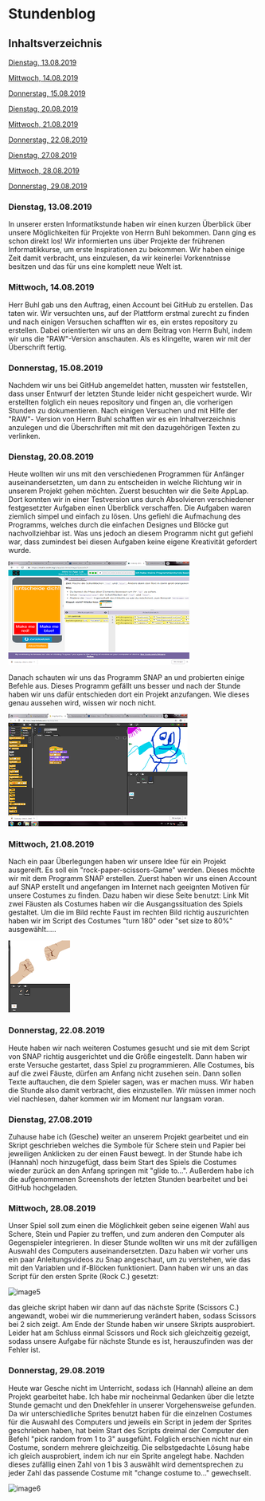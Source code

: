 # Stundenblog

## Inhaltsverzeichnis
[Dienstag, 13.08.2019](#1)

[Mittwoch, 14.08.2019](#2)

[Donnerstag, 15.08.2019](#3)

[Dienstag, 20.08.2019](#4)

[Mittwoch, 21.08.2019](#5)

[Donnerstag, 22.08.2019](#6)

[Dienstag, 27.08.2019](#7)

[Mittwoch, 28.08.2019](#8)

[Donnerstag, 29.08.2019](#9)

### <a name="1"></a>Dienstag, 13.08.2019
In unserer ersten Informatikstunde haben wir einen kurzen Überblick über unsere Möglichkeiten für Projekte von Herrn Buhl bekommen. Dann ging es schon direkt los! Wir informierten uns über Projekte der frührenen Informatikkurse, um erste Inspirationen zu bekommen. Wir haben einige Zeit damit verbracht, uns einzulesen, da wir keinerlei Vorkenntnisse besitzen und das für uns eine komplett neue Welt ist. 

### <a name="2"></a>Mittwoch, 14.08.2019
Herr Buhl gab uns den Auftrag, einen Account bei GitHub zu erstellen. Das taten wir. Wir versuchten uns, auf der Plattform erstmal zurecht zu finden und nach einigen Versuchen schafften wir es, ein erstes repository  zu erstellen. Dabei orientierten wir uns an dem Beitrag von Herrn Buhl, indem wir uns die "RAW"-Version anschauten. Als es klingelte, waren wir mit der Überschrift fertig.

### <a name="3"></a>Donnerstag, 15.08.2019
Nachdem wir uns bei GitHub angemeldet hatten, mussten wir feststellen, dass unser Entwurf der letzten Stunde leider nicht gespeichert wurde. Wir erstellten folglich ein neues repository und fingen an, die vorherigen Stunden zu dokumentieren. Nach einigen Versuchen und mit Hilfe der "RAW"- Version von Herrn Buhl schafften wir es ein Inhaltverzeichnis anzulegen und die Überschriften mit mit den dazugehörigen Texten zu verlinken.

### <a name="4"></a>Dienstag, 20.08.2019
Heute wollten wir uns mit den verschiedenen Programmen für Anfänger auseinandersetzten, um dann zu entscheiden in welche Richtung wir in unserem Projekt gehen möchten. Zuerst besuchten wir die Seite AppLap. Dort konnten wir in einer Testversion uns durch Absolvieren verschiedener festgesetzter Aufgaben einen Überblick verschaffen. Die Aufgaben waren ziemlich simpel und einfach zu lösen. Uns gefiehl die Aufmachung des Programms, welches durch die einfachen Designes und Blöcke gut nachvollziehbar ist. Was uns jedoch an diesem Programm nicht gut gefiehl war, dass zumindest bei diesen Aufgaben keine eigene Kreativität gefordert wurde.

![image1](https://github.com/userhg/GandH/blob/master/images/20.08.19%20applab.png)

Danach schauten wir uns das Programm SNAP an und probierten einige Befehle aus. Dieses Programm gefällt uns besser und nach der Stunde haben wir uns dafür entschieden dort ein Projekt anzufangen. Wie dieses genau aussehen wird, wissen wir noch nicht.

![image2](https://github.com/userhg/GandH/blob/master/images/snap.png)

### <a name="5"></a>Mittwoch, 21.08.2019
Nach ein paar Überlegungen haben wir unsere Idee für ein Projekt ausgereift. Es soll ein "rock-paper-scissors-Game" werden. Dieses möchte wir mit dem Programm SNAP erstellen. Zuerst haben wir uns einen Account auf SNAP erstellt und angefangen im Internet nach geeignten Motiven für unsere Costumes zu finden. 
Dazu haben wir diese Seite benutzt: Link
Mit zwei Fäusten als Costumes haben wir die Ausgangssituation des Spiels gestaltet. Um die im Bild rechte Faust im rechten Bild richtig auszurichten haben wir im Script des Costumes "turn 180" oder "set size to 80%" ausgewählt.....    

![image3](https://github.com/userhg/GandH/blob/master/images/snap%2021.8.19.png)

### <a name="6"></a>Donnerstag, 22.08.2019
Heute haben wir nach weiteren Costumes gesucht und sie mit dem Script von SNAP richtig ausgerichtet und die Größe eingestellt. Dann haben wir erste Versuche gestartet, dass Spiel zu programmieren. Alle Costumes, bis auf die zwei Fäuste, dürfen am Anfang nicht zusehen sein. Dann sollen Texte auftauchen, die dem Spieler sagen, was er machen muss. Wir haben die Stunde also damit verbracht, dies einzustellen. Wir müssen immer noch viel nachlesen, daher kommen wir im Moment nur langsam voran. 

### <a name="7"></a>Dienstag, 27.08.2019
Zuhause habe ich (Gesche) weiter an unserem Projekt gearbeitet und ein Skript geschrieben welches die Symbole für Schere stein und Papier bei jeweiligen Anklicken zu der einen Faust bewegt. In der Stunde habe ich (Hannah) noch hinzugefügt, dass beim Start des Spiels die Costumes wieder zurück an den Anfang springen mit "glide to...". 
Außerdem habe ich die aufgenommenen Screenshots der letzten Stunden bearbeitet und bei GitHub hochgeladen.

### <a name="8"></a>Mittwoch, 28.08.2019
Unser Spiel soll zum einen die Möglichkeit geben seine eigenen Wahl aus Schere, Stein und Papier zu treffen, und zum anderen den Computer als Gegenspieler integrieren. 
In dieser Stunde wollten wir uns mit der zufälligen Auswahl des Computers auseinandersetzten. Dazu haben wir vorher uns ein paar Anleitungsvideos zu Snap angeschaut, um zu verstehen, wie das mit den Variablen und if-Blöcken funktioniert. Dann haben wir uns an das Script für den ersten Sprite (Rock C.) gesetzt: 

![image5]()

das gleiche skript haben wir dann auf das nächste Sprite (Scissors C.) angewandt, wobei wir die nummerierung verändert haben, sodass Scissors bei 2 sich zeigt. 
Am Ende der Stunde haben wir unsere Skripts ausprobiert. Leider hat am Schluss einmal Scissors und Rock sich gleichzeitig gezeigt, sodass unsere Aufgabe für nächste Stunde es ist, herauszufinden was der Fehler ist. 

### <a name="9"></a>Donnerstag, 29.08.2019
Heute war Gesche nicht im Unterricht, sodass ich (Hannah) alleine an dem Projekt gearbeitet habe. Ich habe mir nocheinmal Gedanken über die letzte Stunde gemacht und den Dnekfehler in unserer Vorgehensweise gefunden. Da wir unterschiedliche Sprites benutzt haben für die einzelnen Costumes für die Auswahl des Computers und jeweils ein Script in jedem der Sprites geschrieben haben, hat beim Start des Scripts dreimal der Computer den Befehl "pick random from 1 to 3" ausgefüht. Folglich erschien nicht nur ein Costume, sondern mehrere gleichzeitig. Die selbstgedachte Lösung habe ich gleich ausprobiert, indem ich nur ein Sprite angelegt habe. Nachden dieses zufällig einen Zahl von 1 bis 3 auswählt wird dementsprechen zu jeder Zahl das passende Costume mit "change costume to..." gewechselt. 

![image6]()

